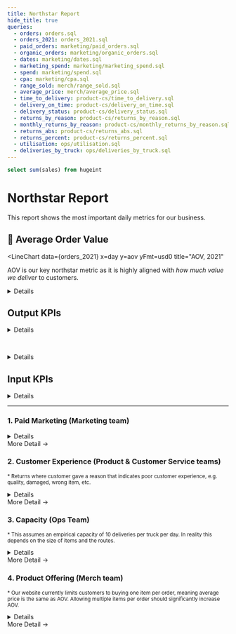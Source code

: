 ```yaml
---
title: Northstar Report
hide_title: true
queries:
  - orders: orders.sql
  - orders_2021: orders_2021.sql
  - paid_orders: marketing/paid_orders.sql
  - organic_orders: marketing/organic_orders.sql
  - dates: marketing/dates.sql
  - marketing_spend: marketing/marketing_spend.sql
  - spend: marketing/spend.sql
  - cpa: marketing/cpa.sql
  - range_sold: merch/range_sold.sql
  - average_price: merch/average_price.sql
  - time_to_delivery: product-cs/time_to_delivery.sql
  - delivery_on_time: product-cs/delivery_on_time.sql
  - delivery_status: product-cs/delivery_status.sql
  - returns_by_reason: product-cs/returns_by_reason.sql
  - monthly_returns_by_reason: product-cs/monthly_returns_by_reason.sql
  - returns_abs: product-cs/returns_abs.sql
  - returns_percent: product-cs/returns_percent.sql
  - utilisation: ops/utilisation.sql
  - deliveries_by_truck: ops/deliveries_by_truck.sql
---
```


<script>
  import Mermaid from '../components/Mermaid.svelte';
  import GithubStarCount from '../components/GithubStarCount.svelte';
</script>

```sql hugeint
select sum(sales) from hugeint
```


<DataTable data={hugeint}/>




# Northstar Report 


This report shows the most important daily metrics for our business.


## 🌟 Average Order Value

<LineChart 
  data={orders_2021} 
  x=day 
  y=aov 
  yFmt=usd0
  title="AOV, 2021"
>
  <ReferenceArea yMin='33' label='Exceeds Target' color=green labelPosition=topRight/>
  <ReferenceArea yMin='24' yMax='33' label='Meets Target' color=yellow labelPosition=bottomRight/>
  <ReferenceArea yMax='24' label='Below Target' color=red/>
  <ReferenceLine y='29.5' yMax='40' label='Budget' labelPosition=belowStart/>
</LineChart>


AOV is our key northstar metric as it is highly aligned with *how much value we deliver* to customers.

<Details title=Definition>


AOV is the *Average Order Value*, the amount a customer spends on an order, net of tax. It excludes B2B revenue which otherwise skews the metric siginificantly.

</Details>


## Output KPIs


<Details title="Why these metrics?">


We can break down our revenue as follows:

<Mermaid id=sales>
graph LR
  sales --> aov[$ AOV]
  sales[$ Sales] --> orders["# Orders"]
  orders --> paid-orders["# Paid Orders"]
  orders --> organic-orders["# Organic Orders"]
</Mermaid>

</Details>



<BigValue
  data={orders}
  value=sales
  title="Total Sales"
  fmt=usd1k
  comparison=sales_growth
  comparisonFmt=pct0
  comparisonTitle="growth"
/>

<BigValue
  data={orders}
  value=aov
  title=AOV
  fmt=usd2
  comparison=aov_growth
  comparisonFmt=pct0
  comparisonTitle="growth"
/>


<BigValue
  data={orders}
  value=orders
  comparison=orders_growth
  comparisonFmt=pct0
  comparisonTitle="growth"
/>

<br>

<BigValue
  data={paid_orders}
  value=orders
  title="Paid Orders"
  comparison=orders_growth
  comparisonFmt=pct0
  comparisonTitle="growth"
/>

<BigValue
  data={organic_orders}
  value=orders
  title="Organic Orders"
  comparison=orders_growth
  comparisonFmt=pct0
  comparisonTitle="growth"
/>



<Details title="Show Charts">


<BarChart
  data={orders}
  title="Sales, Last 90 Days"
  x=day
  y=sales
  yFmt=usd
/>


<BarChart
  data={orders}
  title="AOV, Last 90 Days"
  x=day
  y=aov
  yFmt=usd0
/>


<BarChart
  data={orders}
  title="Orders, Last 90 Days"
  x=day
  y=orders
/>

<BarChart
  data={paid_orders}
  title="Paid Orders, Last 90 Days"
  x=day
  y=orders
/>

<BarChart
  data={organic_orders}
  title="Organic Orders, Last 90 Days"
  x=day
  y=orders
/>



</Details>




## Input KPIs

<Details title="Why these groups?">


Revenue is are impacted by:
  1. **Paid marketing** (volume and efficiency)
  2. **Customer experience** (which drives repeat purchases and referrals, ie organic orders)
  3. **Capacity** we have to fulfill orders
  4. **Product Offering** including range, availability and price


</Details>

---

### 1. Paid Marketing (Marketing team)





<BigValue
  data={paid_orders}
  value=orders
  title="Paid Orders"
  comparison=orders_growth
  comparisonFmt=pct0
  comparisonTitle="growth"
/>

<BigValue
  data={cpa}
  value=allocated_spend
  title="Total Spend"
  fmt=usd1k
  comparison=spend_growth
  comparisonFmt=pct0
  comparisonTitle="growth"
/>

<BigValue
  data={cpa}
  value=cpa
  title="Cost / Acq."
  fmt=usd2
  comparison=cpa_growth
  comparisonFmt=pct0
  comparisonTitle="growth"
  downIsGood=true
/>

<Details title="Why these metrics?">


Our paid marketing spend drives our paid orders

<Mermaid id=marketing>
graph LR
  paid-orders["# Paid Orders"] --> spend["$ Spend"]
  paid-orders --> cpa["$ Cost per Acquisition"]
  cpa --> conversion["Conversion Rate %"]
  cpa --> impressions["# Impressions"]
</Mermaid>

<Alert status=info>
  We do not currently have a way to track paid impressions and conversion rates. This is a priority for us.
</Alert>


</Details>

<BigLink href='/1.-marketing'>
  More Detail &rarr;
</BigLink>

### 2. Customer Experience (Product & Customer Service teams)





<BigValue
  data={time_to_delivery}
  value=days_to_delivery_slot
  title="Next Slot"
  fmt='0.00" days"'
  comparison=days_to_delivery_slot_growth
  comparisonFmt=pct1
  comparisonTitle="growth"
  downIsGood=true
/>

<BigValue
  data={delivery_on_time}
  value=on_time_percentage
  title="On Time %"
  fmt=pct
  comparison=on_time_percentage_delta
  comparisonFmt=pct1
  comparisonTitle="delta"
/>

<BigValue
  data={returns_percent}
  value=returns_percent
  title="Returns %*"
  fmt=pct1
  comparison=returns_percent_delta
  comparisonFmt=pct1
  comparisonTitle="delta"
  downIsGood=true
/>

<small>

\* Returns where customer gave a reason that indicates poor customer experience, e.g. quality, damaged, wrong item, etc.

</small>

<Details title="Why these metrics?">

We know that organic orders (repeat purchases and referrals) are driven by **great customer experience**.

<Mermaid id=organic>
graph LR
  organic-orders["Orders"]-->cx["Great CX"]
  cx-->repeat_and_referral["Repeat Orders & Referrals"]
  repeat_and_referral-->organic-orders
</Mermaid>

The customer experience inputs we can control are:
- Speed to getting products
- Convenience of delivery
- Quality of products
- Range of available products (see merch team)

We tie one metric to each of these inputs.

</Details>


<BigLink href='/2.-product-&-customer-service'>
  More Detail &rarr;
</BigLink>

### 3. Capacity (Ops Team)



<BigValue
  data={utilisation}
  value=trucks
  title="Trucks"
  comparison=trucks_growth
  comparisonFmt=pct0
  comparisonTitle="growth"
/>

<BigValue
  data={utilisation}
  value=capacity_total
  title="Delivery Capacity*"
  comparison=capacity_growth
  comparisonFmt=pct0
  comparisonTitle="growth"
/>

<BigValue
  data={utilisation}
  value=deliveries_total
  title="Deliveries"
  comparison=deliveries_growth
  comparisonFmt=pct0
  comparisonTitle="growth"
/>


<BigValue
  data={utilisation}
  value=utilisation
  title="Truck Utilisation"
  fmt=pct
  comparison=utilisation_growth
  comparisonFmt=pct0
  comparisonTitle="growth"
/>

<small>

\* This assumes an empirical capacity of 10 deliveries per truck per day. In reality this depends on the size of items and the routes.

</small>

<Details title="Why these metrics?">

It is important to manage our capacity:
- **Enough**: So we deliver short lead times for our customers, and drivers shifts are not too full
- **Not too much:** So we don't pay for unused capacity

</Details>

<BigLink href='/3.-ops'>
  More Detail &rarr;
</BigLink>

### 4. Product Offering (Merch team)

<BigValue
  data={range_sold}
  value=range_sold
  title="Product Lines"
  comparison=range_sold_growth
  comparisonFmt=pct1
  comparisonTitle="growth"
/>

<BigValue
  data={average_price}
  value=average_price
  title="Average Price*"
  fmt=usd2
  comparison=average_price_growth
  comparisonFmt=pct1
  comparisonTitle="growth"
/>

<small>

\* Our website currently limits customers to buying one item per order, meaning average price is the same as AOV. Allowing multiple items per order should significantly increase AOV.

</small>


<Details title="Why these metrics?">

Ideally we would measure the following
- **Range**: Number of products available to customers
- **Availability**: Number of products in stock
- **Price**: Average price of products

but currently we do not have data on availability.

</Details>


<BigLink href='/4.-merch'>
  More Detail &rarr;
</BigLink>


